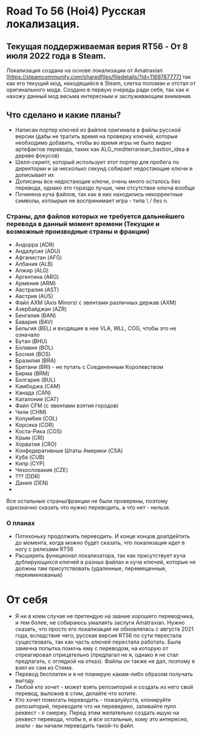 # Road To 56 (Hoi4) Русская локализация.

## Текущая поддерживаемая верия RT56 - От 8 июля 2022 года в Steam.

Локализация создана на основе локализации от Amatraxian [https://steamcommunity.com/sharedfiles/filedetails/?id=1169787777] так как его текущий мод, находящийся в Steam, слегка поломан и отстал от оригинального мода.
Создано в первую очередь ради себя, так как я нахожу данный мод весьма интересным и заслуживающим внимания.

## Что сделано и какие планы?
* Написан портер ключей из файлов оригинала в файлы русской версии (дабы не тратить время на проверку ключей, которые необходимо добавить, чтобы во время игры не было видно артефактов перевода, таких как ALG_mediterranean_bastion_idea в дереве фокусов)
* Шелл-скрипт, который использует этот портер для пробега по директории и за несколько секунд собирает недостающие ключи и дописывает их
* Дописаны все недостающие ключи, очень много осталось без перевода, однако это гораздо лучше, чем отсутствие ключа вообще
* Починена куча файлов, так как в них находились некорректные символы, котоырые не воспринимает игра - типа \ / без n.

### Страны, для файлов которых не требуется дальнейшего перевода в данный момент времени (Текущие и возможные производные страны и фракции)
* Андорра (ADR)
* Андалусия (ADU)
* Афганистан (AFG)
* Албания (ALB)
* Алжир (ALG)
* Аргентина (ARG)
* Армения (ARM)
* Австралия (AST)
* Австрия (AUS)
* Файл AXM (Axis Minors) с эвентами различных держав (AXM)
* Азербайджан (AZR)
* Бенгалия (BAN)
* Бавария (BAV)
* Бельгия (BEL) и входящие в нее VLA, WLL, COG, чтобы это не означало
* Бутан (BHU)
* Боливия (BOL)
* Босния (BOS)
* Бразилия (BRA)
* Бретани (BRI) - не путать с Соединенным Королевством
* Бирма (BRM)
* Болгария (BUL)
* Камбоджа (CAM)
* Канада (CAN)
* Каталония (CAT)
* Файл CFM (с эвентами взятия городов)
* Чили (CHM)
* Колумбия (COL)
* Корсика (COR)
* Коста-Рика (COS)
* Крым (CRI)
* Хорватия (CRO)
* Конфедеративные Штаты Америки (CSA)
* Куба (CUB)
* Кипр (CYP)
* Чехословакия (CZE)
* ??? (DDR)
* Дания (DEN)
* 

Все остальные страны/фракции не были проверены, поэтому однозначно сказать что нужно переводить, а что нет - нельзя.

### О планах
* Потихоньку продолжить переводить. И конце концов доапдейтить до момента, когда можно будет сказать, что локализация идет в ногу с релизами RT56
* Расширить функционал локализатора, так как присутствует куча дублирующихся ключей в разных файлах и куча ключей, которые не должны там присутствовать (удаленные, перемещенные, переименованые)


# От себя
* Я ни в коем случае не претендую на звание хорошего переводчика, и тем более, не собираюсь умалаять заслуги Amatraxian. Нужно сказать, что просто его локализация не обновлялась с августа 2021 года, вследствие чего, русская версия RT56 по сути перестала существовать, так как часть ключей перестала работать.
Была замечна попытка помочь ему с переводом, на которую от отреагировал отрицательно (предлагал не я, однако я не стал предлагать, с оглядкой на отказ). Файлы он также не дал, поэтому я взял их сам из Стима.
* Перевод бесплатен и я не планирую каким-либо образом получать выгоду. 
* Любой кто хочет - может взять репозиторий и создать из него свой перевод, выложив в стим, делайте что хотите.
* Кто хочет помогать переводить - пожалуйуста, клонируйте репозиторий, переводите что не переведено, заливайте пулл реквест - я смержу. Перед этим желательно создать ишую на реквест перевода, чтобы я, и все остальные, кому это интересно, знали - вы начали переводить такой-то файл.
